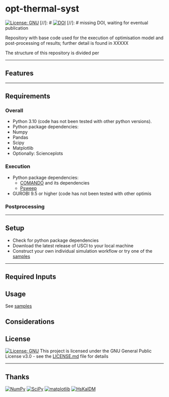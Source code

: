 # opt-thermal-syst


[![License: GNU](https://img.shields.io/github/license/froido/universal_simulation_coupling_interface?style=flat-square)](LICENSE.md) 
[//]: # [![DOI](https://zenodo.org/badge/206265040.svg)](https://zenodo.org/badge/latestdoi/206265040)
[//]: # missing DOI, waiting for eventual publication 

Repository with base code used for the execution of optimisation model and post-processing of results; further detail is found in XXXXX

The structure of this repository is divided per 

---

## Features

---

## Requirements
### Overall 
 - Python 3.10 (code has not been tested with other python versions).
 - Python package dependencies:
 -   Numpy
 -   Pandas
 -   Scipy
 -   Matplotlib
 -   Optionally: Scienceplots
### Execution
 - Python package dependencies:
   - [COMANDO](https://jugit.fz-juelich.de/iek-10/public/optimization/comando) and its dependencies
   - [Psweep](https://zenodo.org/record/7076330)
 - GUROBI 9.5 or higher (code has not been tested with other optimis

### Postprocessing
---

## Setup
 - Check for python package dependencies
 - Download the latest release of USCI to your local machine
 - Construct your own individual simulation workflow or try one of the [samples](samples)
  
---
## Required Inputs


## Usage
See [samples](samples)

## Considerations

## License

[![License: GNU](https://img.shields.io/github/license/froido/universal_simulation_coupling_interface?style=flat-square)](LICENSE.md)
This project is licensed under the GNU General Public License v3.0 - see the [LICENSE.md](LICENSE.md) file for details

---

## Thanks

[![NumPy](https://img.shields.io/static/v1?label=numpy&message=NumPy&color=blue&style=flat-square&logo=github)](https://github.com/numpy/numpy)
[![SciPy](https://img.shields.io/static/v1?label=scipy&message=SciPy&color=blue&style=flat-square&logo=github)](https://github.com/scipy/scipy)
[![matplotlib](https://img.shields.io/static/v1?label=matplotlib&message=matplotlib&color=blue&style=flat-square&logo=github)](https://github.com/matplotlib/matplotlib)
[![HsKaIDM](https://img.shields.io/static/v1?label=HsKa-IDM&message=Pace3D&color=red&style=flat-square&logo=github)](https://www.hs-karlsruhe.de/en/research/hska-research-institutions/institute-for-digital-materials-science-idm/pace-3d-software/)
